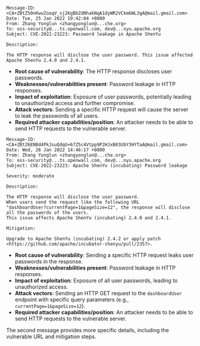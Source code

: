 ```
Message-ID: <CA+ZBtZ50nKwuZooqV_sj2KgBbZdNhakNqA1dyWR2VCkm6WL3gA@mail.gmail.com>
Date: Tue, 25 Jan 2022 19:42:04 +0800
From: Zhang Yonglun <zhangyonglun@...che.org>
To: oss-security@...ts.openwall.com, dev@...nyu.apache.org
Subject: CVE-2022-23223: Password leakage in Apache ShenYu

Description:

The HTTP response will disclose the user password. This issue affected
Apache ShenYu 2.4.0 and 2.4.1.
```
- **Root cause of vulnerability**: The HTTP response discloses user passwords.
- **Weaknesses/vulnerabilities present**: Password leakage in HTTP responses.
- **Impact of exploitation**:  Exposure of user passwords, potentially leading to unauthorized access and further compromise.
- **Attack vectors**: Sending a specific HTTP request will cause the server to leak the passwords of all users.
- **Required attacker capabilities/position**: An attacker needs to be able to send HTTP requests to the vulnerable server.

```
Message-ID: <CA+ZBtZ6ENBd4PkJsuQdqG+67Z5c4Vtpp9P2HJxB03UbY3HYTaA@mail.gmail.com>
Date: Wed, 26 Jan 2022 14:46:17 +0800
From: Zhang Yonglun <zhangyonglun@...che.org>
To: oss-security@...ts.openwall.com, dev@...nyu.apache.org
Subject: CVE-2022-23223: Apache ShenYu (incubating) Password leakage

Severity: moderate

Description:

The HTTP response will disclose the user password.
When users send the request like the following URL
"dashboardUser?currentPage=1&pageSize=12", the response will disclose
all the passwords of the users.
This issue affects Apache ShenYu (incubating) 2.4.0 and 2.4.1.

Mitigation:

Upgrade to Apache ShenYu (incubating) 2.4.2 or apply patch
<https://github.com/apache/incubator-shenyu/pull/2357>.
```
- **Root cause of vulnerability**: Sending a specific HTTP request leaks user passwords in the response.
- **Weaknesses/vulnerabilities present**: Password leakage in HTTP responses.
- **Impact of exploitation**: Exposure of all user passwords, leading to unauthorized access.
- **Attack vectors**: Sending an HTTP GET request to the `dashboardUser` endpoint with specific query parameters (e.g., `currentPage=1&pageSize=12`).
- **Required attacker capabilities/position**: An attacker needs to be able to send HTTP requests to the vulnerable server.

The second message provides more specific details, including the vulnerable URL and mitigation steps.